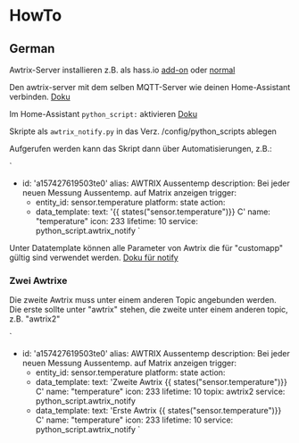 # HowTo
## German

Awtrix-Server installieren z.B. als hass.io [add-on](https://github.com/lubeda/repository) oder [normal](https://awtrix.github.io/AWTRIX2.0-Docs_Beta/#/de-de/host)

Den awtrix-server mit dem selben MQTT-Server wie deinen Home-Assistant verbinden. [Doku](https://awtrix.github.io/AWTRIX2.0-Docs_Beta/#/de-de/settings?id=mqtt)

Im Home-Assistant `python_script:` aktivieren [Doku](https://www.home-assistant.io/integrations/python_script/)

Skripte als `awtrix_notify.py` in das Verz. /config/python_scripts ablegen

Aufgerufen werden kann das Skript dann über Automatisierungen, z.B.:

`
- id: 'a157427619503te0'
  alias: AWTRIX Aussentemp
  description: Bei jeder neuen Messung Aussentemp. auf Matrix anzeigen
  trigger:
  - entity_id: sensor.temperature
    platform: state
  action:
  - data_template:
      text: '{{ states("sensor.temperature")}} C'
      name: "temperature"
      icon: 233
      lifetime: 10
    service: python_script.awtrix_notify
`

Unter Datatemplate können alle Parameter von Awtrix die für "customapp" gültig sind verwendet werden. [Doku für notify](https://awtrix.github.io/AWTRIX2.0-Docs_Beta/#/de-de/api?id=benachrichtigungen)

### Zwei Awtrixe
Die zweite Awtrix muss unter einem anderen Topic angebunden werden. Die erste sollte unter "awtrix" stehen, die zweite unter einem anderen topic, z.B. "awtrix2"

`
- id: 'a157427619503te0'
  alias: AWTRIX Aussentemp
  description: Bei jeder neuen Messung Aussentemp. auf Matrix anzeigen
  trigger:
  - entity_id: sensor.temperature
    platform: state
  action:
  - data_template:
      text: 'Zweite Awtrix {{ states("sensor.temperature")}} C'
      name: "temperature"
      icon: 233
      lifetime: 10
      topix: awtrix2
    service: python_script.awtrix_notify
  - data_template:
      text: 'Erste Awtrix {{ states("sensor.temperature")}} C'
      name: "temperature"
      icon: 233
      lifetime: 10
    service: python_script.awtrix_notify
`
